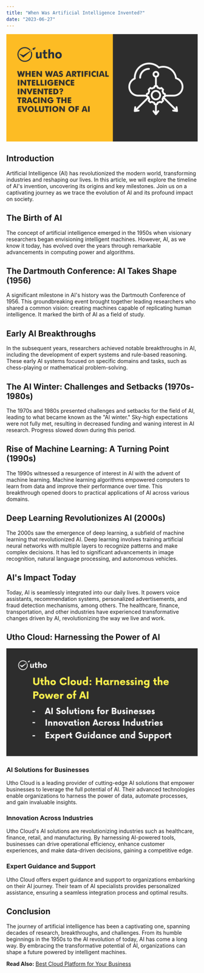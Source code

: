 ```yaml
---
title: "When Was Artificial Intelligence Invented?"
date: "2023-06-27"
---
```


![When Was Artificial Intelligence Invented? ](images/When-Was-Artificial-Intelligence-Invented-Tracing-the-Evolution-of-AI-1024x576.png)

## Introduction

Artificial Intelligence (AI) has revolutionized the modern world, transforming industries and reshaping our lives. In this article, we will explore the timeline of AI's invention, uncovering its origins and key milestones. Join us on a captivating journey as we trace the evolution of AI and its profound impact on society.

## The Birth of AI

The concept of artificial intelligence emerged in the 1950s when visionary researchers began envisioning intelligent machines. However, AI, as we know it today, has evolved over the years through remarkable advancements in computing power and algorithms.

## The Dartmouth Conference: AI Takes Shape (1956)

A significant milestone in AI's history was the Dartmouth Conference of 1956. This groundbreaking event brought together leading researchers who shared a common vision: creating machines capable of replicating human intelligence. It marked the birth of AI as a field of study.

## Early AI Breakthroughs

In the subsequent years, researchers achieved notable breakthroughs in AI, including the development of expert systems and rule-based reasoning. These early AI systems focused on specific domains and tasks, such as chess-playing or mathematical problem-solving.

## The AI Winter: Challenges and Setbacks (1970s-1980s)

The 1970s and 1980s presented challenges and setbacks for the field of AI, leading to what became known as the "AI winter." Sky-high expectations were not fully met, resulting in decreased funding and waning interest in AI research. Progress slowed down during this period.

## Rise of Machine Learning: A Turning Point (1990s)

The 1990s witnessed a resurgence of interest in AI with the advent of machine learning. Machine learning algorithms empowered computers to learn from data and improve their performance over time. This breakthrough opened doors to practical applications of AI across various domains.

## Deep Learning Revolutionizes AI (2000s)

The 2000s saw the emergence of deep learning, a subfield of machine learning that revolutionized AI. Deep learning involves training artificial neural networks with multiple layers to recognize patterns and make complex decisions. It has led to significant advancements in image recognition, natural language processing, and autonomous vehicles.

## AI's Impact Today

Today, AI is seamlessly integrated into our daily lives. It powers voice assistants, recommendation systems, personalized advertisements, and fraud detection mechanisms, among others. The healthcare, finance, transportation, and other industries have experienced transformative changes driven by AI, revolutionizing the way we live and work.

## Utho Cloud: Harnessing the Power of AI

![When Was Artificial Intelligence Invented? ](images/When-Was-Artificial-Intelligence-Invented-Tracing-the-Evolution-of-AI-1-1024x576.png)

### AI Solutions for Businesses

Utho Cloud is a leading provider of cutting-edge AI solutions that empower businesses to leverage the full potential of AI. Their advanced technologies enable organizations to harness the power of data, automate processes, and gain invaluable insights.

### Innovation Across Industries

Utho Cloud's AI solutions are revolutionizing industries such as healthcare, finance, retail, and manufacturing. By harnessing AI-powered tools, businesses can drive operational efficiency, enhance customer experiences, and make data-driven decisions, gaining a competitive edge.

### Expert Guidance and Support

Utho Cloud offers expert guidance and support to organizations embarking on their AI journey. Their team of AI specialists provides personalized assistance, ensuring a seamless integration process and optimal results.

## Conclusion

The journey of artificial intelligence has been a captivating one, spanning decades of research, breakthroughs, and challenges. From its humble beginnings in the 1950s to the AI revolution of today, AI has come a long way. By embracing the transformative potential of AI, organizations can shape a future powered by intelligent machines.

**Read Also:** [Best Cloud Platform for Your Business](https://utho.com/docs/tutorial/best-cloud-platform-for-your-business/)
